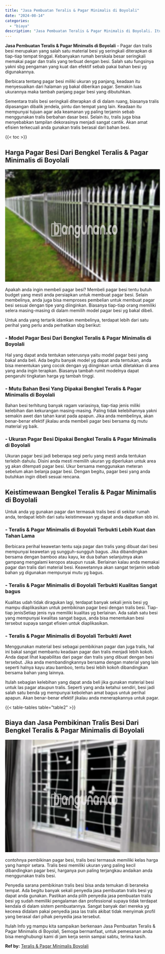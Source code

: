 ```yaml
---
title: "Jasa Pembuatan Teralis & Pagar Minimalis di Boyolali"
date: "2024-08-14"
categories: 
  - "biaya"
description: "Jasa Pembuatan Teralis & Pagar Minimalis di Boyolali. Itulah Info yg mampu kita sampaikan berkenaan Jasa Pembuatan Teralis & Pagar Minimalis di Boyolali, Sem..."
---
```


**Jasa Pembuatan Teralis & Pagar Minimalis di Boyolali** – Pagar dan tralis besi merupakan yang salah satu material besi yg seringkali diterapkan di tiap-tiap tempat tinggal. Kebanyakan rumah berskala besar seringkali memakai pagar dan tralis yang terbuat dengan besi. Salah satu fungsinya yakni sbg pengaman yang kuat dan efektif sebab pakai bahan besi yg digunakannya.

Berbicara tentang pagar besi miliki ukuran yg panjang, keadaan itu menyesuaikan dari halaman yg bakal diberikan pagar. Semakin luas ukurannya maka tambah panjang pagar besi yang dibutuhkan.

Sementara tralis besi seringkali diterapkan di di dalam ruang, biasanya tralis dipasangan dibalik jendela, pintu dan tempat yang lain. Keadaan itu mempunyai tujuan agar ada keamanan yg paling terjamin sebab menggunakan tralis berbahan dasar besi. Selain itu, tralis juga bisa menyebabkan tampilan dekorasinya menjadi sangat cantik. Akan amat efisien terkecuali anda gunakan tralis berasal dari bahan besi.

{{< toc >}}

## Harga Pagar Besi Dari Bengkel Teralis & Pagar Minimalis di Boyolali

![Jasa Pembuatan Teralis & Pagar Minimalis di Boyolali](/images/pagar-minimalis-murah-34.png)

Apakah anda ingin membeli pagar besi? Membeli pagar besi tentu butuh budget yang mesti anda persiapkan untuk membuat pagar besi. Selain membelinya, anda juga bisa memproses pembelian untuk membuat pagar besi sesuai dengan tipe yang diinginkan. Biasanya tiap-tiap orang memiliki selera masing-masing di dalam memilih model pagar besi yg bakal dibeli.

Untuk anda yang tertarik idamkan membelinya, terdapat lebih dari satu perihal yang perlu anda perhatikan sbg berikut:
### \- Model Pagar Besi Dari Bengkel Teralis & Pagar Minimalis di Boyolali

Hal yang dapat anda tentukan seterusnya yaitu model pagar besi yang bakal anda beli. Ada begitu banyak model yg dapat anda tentukan, anda bisa menentukan yang cocok dengan yg diinginkan untuk diletakkan di area yang anda ingin terapkan. Biasanya tambah rumit modelnya dapat pengaruhi tingkatan harga yg tambah tinggi.

### \- Mutu Bahan Besi Yang Dipakai Bengkel Teralis & Pagar Minimalis di Boyolali

Bahan besi terhitung banyak ragam variasinya, tiap-tiap jenis miliki kelebihan dan kekurangan masing-masing. Paling tidak kelebihannya yakni semakin awet dan tahan karat pada apapun. Jika anda membelinya, akan benar-benar efektif jikalau anda membeli pagar besi bersama dg mutu material yg baik.

### \- Ukuran Pagar Besi Dipakai Bengkel Teralis & Pagar Minimalis di Boyolali

Ukuran pagar besi jadi beberapa segi perlu yang mesti anda tentukan terlebih dahulu. Disini anda mesti memilih ukuran yg diperlukan untuk area yg akan ditempati pagar besi. Ukur bersama menggunakan meteran sebelum akan belanja pagar besi. Dengan begitu, pagar besi yang anda butuhkan ingin dibeli sesuai rencana.

## Keistimewaan Bengkel Teralis & Pagar Minimalis di Boyolali

Untuk anda yg gunakan pagar dan termasuk tralis besi di sekitar rumah anda, terdapat lebih dari satu keistimewaan yg dapat anda dapatkan sbb ini.

### \- Teralis & Pagar Minimalis di Boyolali Terbukti Lebih Kuat dan Tahan Lama

Berbicara perihal keawetan tentu saja pagar dan tralis yang dibuat dari besi mempunyai keawetan yg sungguh-sungguh bagus. Jika dibandingkan bersama dengan bamboo atau kayu, ke dua bahan selanjutnya akan gampang mengalami keropos ataupun rusak. Berlainan kalau anda memakai pagar dan tralis dari material besi. Keawetannya akan sangat terjamin sebab bahan yg digunakan mempunyai mutu yg bagus.

### \- Teralis & Pagar Minimalis di Boyolali Terbukti Kualitas Sangat bagus

Kualitas udah tidak diragukan lagi, terdapat banyak sekali jenis besi yg mampu diaplikasikan untuk pembikinan pagar besi dengan tralis besi. Tiap-tiap jenisSetiap jenis nya memiliki kualitas yg berlainan. Ada salah satu besi yang mempunyai kwalitas sangat bagus, anda bisa menentukan besi tersebut supaya sangat efisien untuk diaplikasikan.

### \- Teralis & Pagar Minimalis di Boyolali Terbukti Awet

Menggunakan material besi sebagai pembikinan pagar dan juga tralis, hal ini bakal sangat membantu keadaan pagar dan tralis menjadi lebih kokoh. Anda dapat lihat kapabilitas dari pagar dan tralis yang dibuat dengan besi tersebut. Jika anda membandingkannya bersama dengan material yang lain seperti halnya kayu atau bamboo, tentu besi lebih kokoh dibandingkan bersama bahan yang lainnya.

Itulah sebagian kelebihan yang dapat anda beli jika gunakan material besi untuk las pagar ataupun tralis. Seperti yang anda ketahui sendiri, besi jadi salah satu benda yg mempunyai kebolehan amat bagus untuk perihal apapun. Akan benar-benar efektif jikalau anda menerapkannya untuk pagar.

{{< table-tables table="table2" >}}

## Biaya dan Jasa Pembikinan Tralis Besi Dari Bengkel Teralis & Pagar Minimalis di Boyolali

![Jasa Pembuatan Teralis & Pagar Minimalis di Boyolali](/images/teralis-minimalis-murah-21.png)

contohnya pembikinan pagar besi, tralis besi termasuk memiliki kelas harga yang hampir setara. Tralis besi memiliki ukuran yang paling kecil dibandingkan pagar besi, harganya pun paling terjangkau andaikan anda menggunakan tralis besi.

Penyedia sarana pembikinan tralis besi bisa anda temukan di beraneka tempat. Ada begitu banyak sekali penyedia jasa pembuatan tralis besi yg dapat anda gunakan. Pastikan anda pilih penyedia jasa pembuatan tralis besi yg sudah memiliki pengalaman dan professional supaya tidak terdapat kendala di dalam sistem pembuatannya. Sangat banyak dari mereka yg kecewa didalam pakai penyedia jasa las tralis akibat tidak menyimak profil yang berasal dari pihak penyedia jasa tersebut.

Itulah Info yg mampu kita sampaikan berkenaan Jasa Pembuatan Teralis & Pagar Minimalis di Boyolali, Semoga bermanfaat, untuk pemesanan anda bisa menghubungi kami di jam kerja senin sampai sabtu, terima kasih.

**Ref by:** [Teralis & Pagar Minimalis Boyolali](https://id.wikipedia.org/wiki/Teralis)
